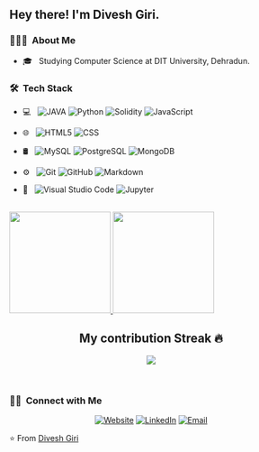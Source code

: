<!--
**divesh-giri/divesh-giri** is a ✨ _special_ ✨ repository because its `README.md` (this file) appears on your GitHub profile.

Here are some ideas to get you started:

- 🔭 I’m currently working on ...
- 🌱 I’m currently learning ...
- 👯 I’m looking to collaborate on ...
- 🤔 I’m looking for help with ...
- 💬 Ask me about ...
- 📫 How to reach me: ...
- 😄 Pronouns: ...
- ⚡ Fun fact: ...
-->

<h2> Hey there! I'm Divesh Giri.</h2>

<h3> 👨🏻‍💻 &nbsp;About Me </h3>

- 🎓 &nbsp; Studying Computer Science at DIT University, Dehradun.


<h3> 🛠 &nbsp;Tech Stack</h3>

- 💻 &nbsp;
  ![JAVA](https://img.shields.io/badge/-Java-333333?style=flat&logo=java)
  ![Python](https://img.shields.io/badge/-Python-333333?style=flat&logo=python)
  ![Solidity](https://img.shields.io/badge/-Solidity-333333?style=flat&logo=solidity)
  ![JavaScript](https://img.shields.io/badge/-JavaScript-333333?style=flat&logo=javascript)
  
- 🌐 &nbsp;
  ![HTML5](https://img.shields.io/badge/-HTML5-333333?style=flat&logo=HTML5)
  ![CSS](https://img.shields.io/badge/-CSS-333333?style=flat&logo=CSS3&logoColor=1572B6)
 
- 🛢 &nbsp;
  ![MySQL](https://img.shields.io/badge/-MySQL-333333?style=flat&logo=mysql)
  ![PostgreSQL](https://img.shields.io/badge/-PostgreSQL-333333?style=flat&logo=postgresql)
  ![MongoDB](https://img.shields.io/badge/-MongoDB-333333?style=flat&logo=mongodb)
- ⚙️ &nbsp;
  ![Git](https://img.shields.io/badge/-Git-333333?style=flat&logo=git)
  ![GitHub](https://img.shields.io/badge/-GitHub-333333?style=flat&logo=github)
  ![Markdown](https://img.shields.io/badge/-Markdown-333333?style=flat&logo=markdown)
- 🔧 &nbsp;
  ![Visual Studio Code](https://img.shields.io/badge/-Visual%20Studio%20Code-333333?style=flat&logo=visual-studio-code&logoColor=007ACC)
   ![Jupyter](https://img.shields.io/badge/-Jupyter%20Notebook-333333?style=for-the-badge&logo=Jupyter&logoColor=007ACC)
  

<br/>

<a href="https://github.com/divesh-giri">
  <img height="180em" src="https://github-readme-stats.vercel.app/api?username=divesh-giri&theme=buefy&show_icons=true" />
  <img height="180em" src="https://github-readme-stats.vercel.app/api/top-langs/?username=divesh-giri&theme=buefy&layout=compact" />
</a>

<br/>

<h2 align="center">My contribution Streak 🔥</h2>
<p align="center">
  <a href="https://github.com/Iamtripathisatyam/github-readme-streak-stats">
    <img src="https://github-readme-streak-stats.herokuapp.com/?user=divesh-giri&theme=dark&hide_border=true&background=0D1117&stroke=0000"/>
  </a>
 </p> 

<br/>

<h3> 🤝🏻 &nbsp;Connect with Me </h3>

<p align="center">
<a href="https://divesh-giri.github.io/portfolio/"><img alt="Website"
src="https://img.shields.io/badge/Website-Divesh Giri-blue?style=flat-square&logo=google-chrome"></a>
<a href="https://www.linkedin.com/in/divesh-giri-ab12151a4/"><img alt="LinkedIn" src="https://img.shields.io/badge/LinkedIn-Divesh%20Giri-blue?style=flat-square&logo=linkedin"></a>
<a href="mailto:diveshgir@gmai;.com"><img alt="Email" src="https://img.shields.io/badge/Email-diveshgir@gmail.com-blue?style=flat-square&logo=gmail"></a>
</p>


⭐ From [Divesh Giri](https://github.com/divesh-giri)
